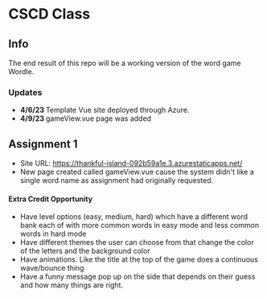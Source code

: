 # CSCD Class

## Info
The end result of this repo will be a working version of the word game Wordle.

### Updates
- <b> 4/6/23 </b> Template Vue site deployed through Azure.
- <b> 4/9/23 </b> gameView.vue page was added

## Assignment 1
- Site URL: https://thankful-island-092b59a1e.3.azurestaticapps.net/
- New page created called gameView.vue cause the system didn't like a single word name as assignment had originally requested.


#### Extra Credit Opportunity 
- Have level options (easy, medium, hard) which have a different word bank each of with more common words in easy mode and less common words in hard mode
- Have different themes the user can choose from that change the color of the letters and the background color
- Have animations. Like the title at the top of the game does a continuous wave/bounce thing
- Have a funny message pop up on the side that depends on their guess and how many things are right.
